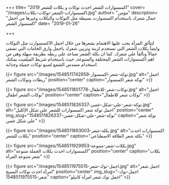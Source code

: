 +++
title= "اكسسوارات الشعر احدث توكات و بكلات للشعر 2019"
cover= "/images/اكسسوارات-الشعر-توكات-بكلات.jpg"
author= "مؤمن"
description= "جمال شعرك باستخدام اكسسوارت بسيطة مثل التوكات والبكلات وغيرها من اجمل اكسسوار الشعر"
date= "2019-01-26"

+++

لتتألق المرأة يجب عليها الاهتمام بشعرها من خلال اجمل الاكسسوارت مثل التوكات وايضاً بكلات الشعر التي تستخدم لزينة وتزيين شعرك باجمل وارق الخامات التي تضفي جمالاً وتألقاً علي شعرك.
كما ان بكلة الشعر تساعد علي ربطه بطريقة سهلة وهي من اهم اكسسوارات الشعر المختلفة والمتنوعة, حيث باستخدام شريط الفيلفيت يمكنك استخدام مسدس الشمع لصنع توكات جميلة وجذابة.


{{< figure src="/images/توكة-شعر-اكسسوار-1548511742959.jpg" alt="اجمل ربطات وتوكات الشعر" position="center" caption="توكة شعر اكسسوار" >}}

{{< figure src="/images/توكات-شعر-للاطفال-1548511801778.jpg" alt="اجمل توكات الشعر اطفال" position="center" caption="توكات شعر للاطفال" >}}

{{< figure src="/images/توكة-شعر-علي-شكل-غصن-1548511826337.jpg" alt="اجمل توكة شعر اكسسوارات للشعر علي شكل الإكليل" position="center" img_slug="توكة-شعر-علي-شكل-غصن-1548511826337" caption="توكة شعر علي شكل غصن" >}}

{{< figure src="/images/بكلة-شعر-1548511893003.jpg" alt="اكسسوارات احدث بكلات للشعر" position="center" caption="بكلة شعر الطاقة الاصطناعي" >}}

{{< figure src="/images/بكلات-شعر-متنوعة-1548511929953.jpg" alt="اكسسوارات احدث بكلات الجملة متنوعة" position="center" caption="بكلات شعر متنوعة المرأة" >}}

{{< figure src="/images/اجمل-توك-شعر-1548511975515.jpg" alt="اجمل شعر امرأة احدث توكات النسيج" position="center" img_slug="اجمل-توك-شعر-1548511975515" caption="اجمل توك شعر امرأة كابيلو" >}}

